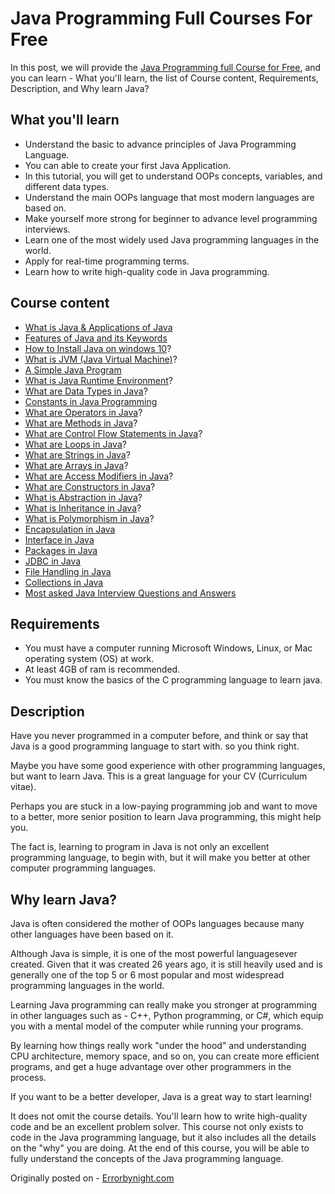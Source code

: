 # Java Programming Full Courses For Free

In this post, we will provide the [Java Programming full Course for Free](https://usemynotes.com/java-programming/), and you can learn - What you'll learn, the list of Course content, Requirements, Description, and Why learn Java?

## What you'll learn

- Understand the basic to advance principles of Java Programming Language. 
- You can able to create your first Java Application.
- In this tutorial, you will get to understand OOPs concepts, variables, and different data types.
- Understand the main OOPs language that most modern languages ​​are based on.
- Make yourself more strong for beginner to advance level programming interviews.
- Learn one of the most widely used Java programming languages in the world.
- Apply for real-time programming terms.
- Learn how to write high-quality code in Java programming.

## Course content

- [What is Java & Applications of Java](https://usemynotes.com/what-is-java/)
- [Features of Java and its Keywords](https://usemynotes.com/features-of-java/)
- [How to Install Java on windows 10](https://usemynotes.com/how-to-install-java/)?
- [What is JVM (Java Virtual Machine)](https://usemynotes.com/what-is-jvm-jit/)?
- [A Simple Java Program](https://usemynotes.com/a-simple-java-program/)
- [What is Java Runtime Environment](https://usemynotes.com/what-is-java-runtime-environment/)?
- [What are Data Types in Java](https://usemynotes.com/what-is-data-types-in-java/)?
- [Constants in Java Programming](https://usemynotes.com/variables-and-constants-in-java/)
- [What are Operators in Java](https://usemynotes.com/what-are-operators-in-java/)?
- [What are Methods in Java](https://usemynotes.com/what-are-methods-in-java/)?
- [What are Control Flow Statements in Java](https://usemynotes.com/what-are-control-flow-statements-in-java/)?
- [What are Loops in Java](https://usemynotes.com/what-are-loops-in-java/)?
- [What are Strings in Java](https://usemynotes.com/what-are-strings-in-java/)?
- [What are Arrays in Java](https://usemynotes.com/what-are-arrays-in-java/)?
- [What are Access Modifiers in Java](https://usemynotes.com/what-are-access-modifiers-in-java/)?
- [What are Constructors in Java](https://usemynotes.com/what-are-constructors-in-java/)?
- [What is Abstraction in Java](https://usemynotes.com/what-is-abstraction-in-java/)?
- [What is Inheritance in Java](https://usemynotes.com/what-is-inheritance-in-java/)?
- [What is Polymorphism in Java](https://usemynotes.com/what-is-polymorphism-in-java/)?
- [Encapsulation in Java](https://usemynotes.com/encapsulation-in-java/)
- [Interface in Java](https://usemynotes.com/interface-in-java/)
- [Packages in Java](https://usemynotes.com/packages-in-java/)
- [JDBC in Java](https://usemynotes.com/jdbc-in-java/)
- [File Handling in Java](https://usemynotes.com/file-handling-in-java/)
- [Collections in Java](https://usemynotes.com/collections-in-java/)
- [Most asked Java Interview Questions and Answers](https://usemynotes.com/java-interview-questions-and-answers/)

## Requirements

- You must have a computer running Microsoft Windows, Linux, or Mac operating system (OS) at work.
- At least 4GB of ram is recommended.
- You must know the basics of the C programming language to learn java.

## Description

Have you never programmed in a computer before, and think or say that Java is a good programming language to start with. so you think right.

Maybe you have some good experience with other programming languages, but want to learn Java. This is a great language for your CV (Curriculum vitae).

Perhaps you are stuck in a low-paying programming job and want to move to a better, more senior position to learn Java programming, this might help you.

The fact is, learning to program in Java is not only an excellent programming language, to begin with, but it will make you better at other computer programming languages.

## Why learn Java?

Java is often considered the mother of OOPs languages ​​because many other languages ​​have been based on it.

Although Java is simple, it is one of the most powerful languages ​​ever created. Given that it was created 26 years ago, it is still heavily used and is generally one of the top 5 or 6 most popular and most widespread programming languages ​​in the world.

Learning Java programming can really make you stronger at programming in other languages ​​such as - C++, Python programming, or C#, which equip you with a mental model of the computer while running your programs.

By learning how things really work "under the hood" and understanding CPU architecture, memory space, and so on, you can create more efficient programs, and get a huge advantage over other programmers in the process.

If you want to be a better developer, Java is a great way to start learning!

It does not omit the course details. You'll learn how to write high-quality code and be an excellent problem solver. This course not only exists to code in the Java programming language, but it also includes all the details on the "why" you are doing. At the end of this course, you will be able to fully understand the concepts of the Java programming language.

Originally posted on - [Errorbynight.com](https://errorbynight.com/why-and-where-you-can-learn-java-programming-full-courses-for-free)
